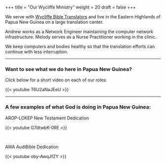 +++
title = "Our Wycliffe Ministry"
weight = 20
draft = false
+++

We serve with <a target="_blank" href="http://www.wycliffe.org">Wycliffe Bible Translators</a> and live in the Eastern Highlands of Papua New Guinea on a large translation center.

Andrew works as a Network Engineer maintaining the computer network infrastructure. Melody serves as a Nurse Practitioner working in the clinic.

We keep computers and bodies healthy so that the translation efforts can continue with less interruption.

---

### Want to see what we do here in Papua New Guinea?

Click below for a short video on each of our roles:

{{< youtube T6U2aNaJEeU >}}

---

### A few examples of what God is doing in Papua New Guinea:

AROP-LOKEP New Testament Dedication

{{< youtube G7dtwbK-0RE >}}

<br>

AWA AudiBible Dedication

{{< youtube oby-AwqJfZY >}}
